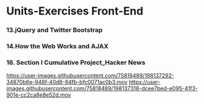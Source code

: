 # Units-Exercises Front-End
### 13.jQuery and Twitter Bootstrap
### 14.How the Web Works and AJAX
### 16. Section I Cumulative Project_Hacker News
https://user-images.githubusercontent.com/75818489/198137292-34870b6e-948f-40d8-84fb-bfc0071ac0b3.mov
https://user-images.githubusercontent.com/75818489/198137318-dcee7bed-e095-41f3-901e-cc2ca8e8e52d.mov

